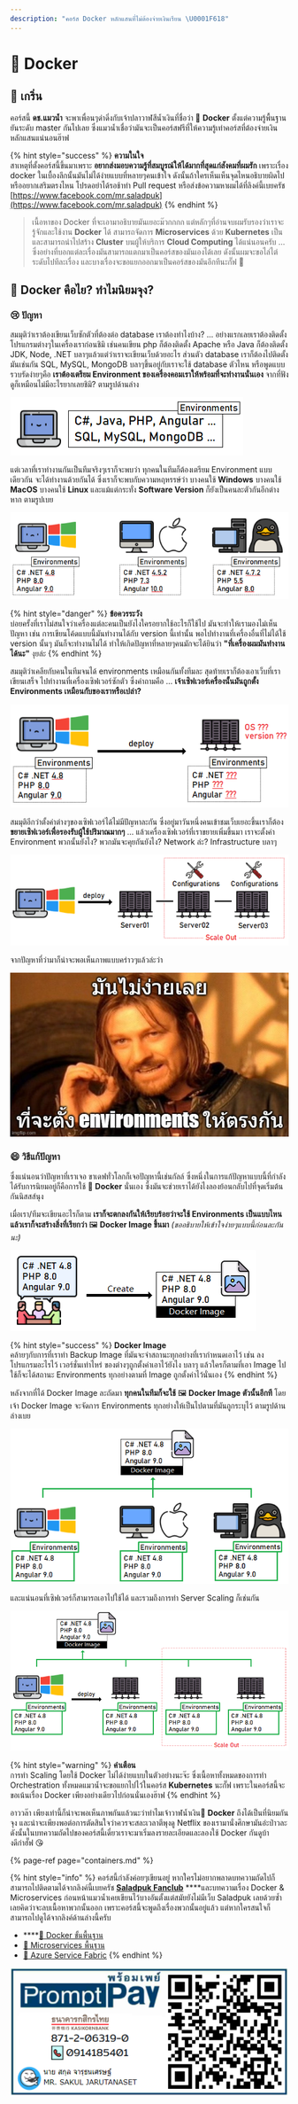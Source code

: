 ```yaml
---
description: "คอร์ส Docker หลักแสนที่ไม่ต้องจ่ายเงินเรียน \U0001F618"
---
```


# 🐳 Docker

## 💖 เกริ่น

คอร์สนี้ **ดช.แมวน้ำ** จะพาเพื่อนๆดำดิ่งกับเจ้าปลาวาฬสีน้ำเงินที่ชื่อว่า 🐳 **Docker** ตั้งแต่ความรู้พื้นฐานยันระดับ master กันไปเลย ซึ่งแมวน้ำเชื่อว่ามันจะเป็นคอร์สฟรีที่ให้ความรู้เท่าคอร์สที่ต้องจ่ายเงินหลักแสนแน่นอนฮ๊าฟ

{% hint style="success" %}
**ความในใจ**  
สาเหตุที่ตั้งคอร์สนี้ขึ้นมาเพราะ **อยากส่งมอบความรู้ที่สมบูรณ์ให้ได้มากที่สุดแก่สังคมที่ผมรัก** เพราะเรื่อง docker ในเบื้องลึกนั้นมันไม่ได้ง่ายแบบที่หลายๆคนเข้าใจ ดังนั้นถ้าใครเห็นเห็นจุดไหนอธิบายผิดไป หรืออยากเสริมตรงไหน โปรดอย่าได้รอช้าทำ Pull request หรือส่งข้อความหาผมได้ที่ลิงค์นี้เบยครัช [https://www.facebook.com/mr.saladpuk](https://www.facebook.com/mr.saladpuk)
{% endhint %}

> เนื้อหาของ Docker ที่จะเอามาอธิบายมันเยอะม๊วกกกก แต่หลักๆที่อ่านจบผมรับรองว่าเราจะรู้จักและใช้งาน **Docker** ได้ สามารถจัดการ **Microservices** ด้วย **Kubernetes** เป็น และสามารถนำไปสร้าง **Cluster** บนผู้ให้บริการ **Cloud Computing** ได้แน่นอนครับ ... ซึ่งอย่างที่บอกแต่ละเรื่องมันสามารถแตกมาเป็นคอร์สของมันเองได้เลย ดังนั้นผมจะขอไล่ไต่ระดับไปทีละเรื่อง และบางเรื่องจะขอแยกออกมาเป็นคอร์สของมันอีกทีนะกั๊ฟ 🤠

## 🤔 Docker คือไย? ทำไมนิยมจุง?

### 😢 ปัญหา

สมมุติว่าเราต้องเขียนเว็บซักตัวที่ต้องต่อ database เราต้องทำไงบ้าง? ... อย่างแรกเลยเราต้องติดตั้งโปรแกรมต่างๆในเครื่องเราก่อนชิมิ เช่นคนเขียน php ก็ต้องติดตั้ง Apache หรือ Java ก็ต้องติดตั้ง JDK, Node, .NET บลาๆแล้วแต่ว่าเราจะเขียนเว็บด้วยอะไร ส่วนตัว database เราก็ต้องไปติดตั้งมันเช่นกัน SQL, MySQL, MongoDB บลาๆขึ้นอยู่กับเราจะใช้ database ตัวไหน หรือพูดแบบรวบรัดง่ายๆคือ **เราต้องเตรียม Environment ของเครื่องคอมเราให้พร้อมที่จะทำงานนั่นเอง** จากที่ฟังดูก็เหมือนไม่มีอะไรยากเลยชิมิ? ตามรูปด้านล่าง

![](../../.gitbook/assets/image%20%281116%29.png)

แต่เวลาที่เราทำงานกันเป็นทีมจริงๆเราก็จะพบว่า ทุกคนในทีมก็ต้องเตรียม Environment แบบเดียวกัน จะได้ทำงานด้วยกันได้ ซึ่งเราก็จะพบกับความหฤหรรษ์ว่า บางคนใช้ **Windows** บางคนใช้ **MacOS** บางคนใช้ **Linux** และแม้แต่กระทั่ง **Software Version** ก็ยังเป็นคนละตัวกันอีกต่างหาก ตามรูปเบย

![](../../.gitbook/assets/image%20%281119%29.png)

{% hint style="danger" %}
**ข้อควรระวัง**  
บ่อยครั้งที่เราไม่สนใจว่าเครื่องแต่ละคนเป็นยังไงใครอยากใช้อะไรก็ใช้ไป มันจะทำให้เรามองไม่เห็นปัญหา เช่น การเขียนโค้ดแบบนี้มันทำงานได้กับ version นี้เท่านั้น พอไปทำงานที่เครื่องอื่นที่ไม่ได้ใช้ version นั้นๆ มันก็จะทำงานไม่ได้ ทำให้เกิดปัญหาที่หลายๆคนมักจะได้ยินว่า **"ที่เครื่องผมมันทำงานได้นะ"** งุยล่ะ
{% endhint %}

สมมุติว่าเคลียกับคนในทีมจนได้ environments เหมือนกันทั้งทีมละ สุดท้ายเราก็ต้องเอาเว็บที่เราเขียนเสร็จ ไปทำงานที่เครื่องเซิฟเวอร์ซักตัว ซึ่งคำถามคือ ... **เจ้าเซิฟเวอร์เครื่องนั้นมันถูกตั้ง Environments เหมือนกับของเราหรือเปล่า?**

![](../../.gitbook/assets/image%20%281115%29.png)

สมมุติอีกว่าตั้งค่าต่างๆของเซิฟเวอร์ได้ไม่มีปัญหาละกัน ซึ่งอยู่มาวันหนึ่งคนเข้าชมเว็บเยอะขึ้นเราก็ต้อง**ขยายเซิฟเวอร์เพื่อรองรับผู้ใช้ปริมาณมากๆ** ... แล้วเครื่องเซิฟเวอร์ที่เราขยายเพิ่มขึ้นมา เราจะตั้งค่า Environment พวกนั้นยังไง? พวกมันจะคุยกันยังไง? Network ล่ะ? Infrastructure บลาๆ

![](../../.gitbook/assets/image%20%281114%29.png)

จากปัญหาที่ว่ามาก็น่าจะพอเห็นภาพแบบคร่าวๆแล้วล่ะว่า

![](../../.gitbook/assets/image%20%281113%29.png)

### 😄 วิธีแก้ปัญหา

ซึ่งแน่นอนว่าปัญหาที่เราเจอ ขาเดฟทั่วโลกก็เจอปัญหานี้เช่นกัลล์ ซึ่งหนึ่งในการแก้ปัญหาแบบนี้ที่กำลังได้รับการนิยมอยู่ก็คือการใช้ 🐳 **Docker** นั่นเอง ซึ่งมันจะช่วยเราได้ยังไงลองย้อนกลับไปที่จุดเริ่มต้นกันนิสสส์นุง

เมื่อเรา/ทีมจะเขียนอะไรก็ตาม **เราก็จะตกลงกันให้เรียบร้อยว่าจะใช้ Environments เป็นแบบไหน แล้วเราก็จะสร้างสิ่งที่เรียกว่า** 🖼️ **Docker Image ขึ้นมา** _\(ขออธิบายให้เข้าใจง่ายๆแบบนี้ก่อนละกันนะ\)_

![Docker Image &#xE44;&#xE21;&#xE48;&#xE43;&#xE0A;&#xE48;&#xE44;&#xE1F;&#xE25;&#xE4C;&#xE23;&#xE39;&#xE1B;&#xE19;&#xE30; &#x1F923;](../../.gitbook/assets/image%20%281117%29.png)

{% hint style="success" %}
**Docker Image**  
คล้ายๆกับการที่เราทำ Backup Image ที่มันจะจำสถานะทุกอย่างที่เรากำหนดเอาไว้ เช่น ลงโปรแกรมอะไรไว้ เวอร์ชั่นเท่าไหร่ ของต่างๆถูกตั้งค่าเอาไว้ยังไง บลาๆ แล้วใครก็ตามที่เอา Image ไปใช้ก็จะได้สถานะ Environments ทุกอย่างตามที่ Image ถูกตั้งค่าไว้นั่นเอง
{% endhint %}

หลังจากที่ได้ Docker Image ละถัดมา **ทุกคนในทีมก็จะใช้** 🖼️ **Docker Image ตัวนั้นอีกที** โดยเจ้า Docker Image จะจัดการ Environments ทุกอย่างให้เป็นไปตามที่มันถูกระบุไว้ ตามรูปด้านล่างเบย

![](../../.gitbook/assets/image%20%281112%29.png)

และแน่นอนที่เซิฟเวอร์ก็สามารถเอาไปใช้ได้ และรวมถึงการทำ Server Scaling ก็เช่นกัน

![](../../.gitbook/assets/image%20%281118%29.png)

{% hint style="warning" %}
**คำเตือน**  
การทำ Scaling โดยใช้ Docker ไม่ได้ง่ายแบบในตัวอย่างนะจ๊ะ ซึ่งเนื้อหาทั้งหมดของการทำ Orchestration ทั้งหมดแมวน้ำจะขอแยกไปไว้ในคอร์ส **Kubernetes** นะกั๊ฟ เพราะในคอร์สนี้จะขอเน้นเรื่อง Docker เพียงอย่างเดียวไปก่อนนั่นเองฮ๊าฟ
{% endhint %}

อาววล๊า เพียงเท่านี้ก็น่าจะพอเห็นภาพกันแล้วนะว่าทำไมเจ้าวาฬน้ำเงิน🐳 **Docker**  ถึงได้เป็นที่นิยมกันจุง และน่าจะเพียงพอต่อการตัดสินใจว่าควรจะสละเวลาตีพุงดู Netflix ของเรามานั่งศึกษามันอ่ะป่าวละ ดังนั้นในบทความถัดไปของคอร์สนี้เดี๋ยวเราจะมาเริ่มลงรายละเอียดและลองใช้ Docker กันดูบ้างดีก่าฮั๊ฟ 😘

{% page-ref page="containers.md" %}

{% hint style="info" %}
คอร์สนี้กำลังค่อยๆเขียนอยู่ หากใครไม่อยากพลาดบทความถัดไปก็สามารถไปติดตามได้จากลิงค์นี้เบยครัช [**Saladpuk Fanclub**](https://www.facebook.com/mr.saladpuk/?modal=admin_todo_tour) ****และบทความเรื่อง Docker & Microservices ก่อนหน้าแมวน้ำเคยเขียนไว้บางอันตั้งแต่สมัยยังไม่มีเว็บ Saladpuk เลยด้วยซ้ำ เลยคิดว่าจะลบเนื้อหาพวกนั้นออก เพราะคอร์สนี้จะพูดถึงเรื่องพวกนั้นอยู่แล้ว แต่หากใครสนใจก็สามารถไปดูได้จากลิงค์ด้านล่างนี้ครับ

* \*\*\*\*[👶 Docker ขั้นพื้นฐาน](https://www.saladpuk.com/basic/docker)
* [👶 Microservices พื้นฐาน](https://www.saladpuk.com/basic/microservices)
* [👶 Azure Service Fabric](https://www.saladpuk.com/cloud/azure-service-fabric)
{% endhint %}

![&#xE0A;&#xE48;&#xE2D;&#xE07;&#xE17;&#xE32;&#xE07;&#xE2A;&#xE19;&#xE31;&#xE1A;&#xE2A;&#xE19;&#xE38;&#xE19;&#xE04;&#xE48;&#xE32;&#xE2D;&#xE32;&#xE2B;&#xE32;&#xE23;&#xE41;&#xE21;&#xE27;&#xE19;&#xE49;&#xE33;&#xE01;&#xE31;&#xE4A;&#xE1F; &#x1F618;](../../.gitbook/assets/promptpay.png)

